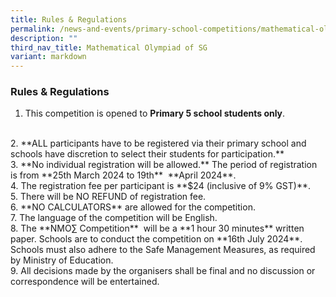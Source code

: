 ```yaml
---
title: Rules & Regulations
permalink: /news-and-events/primary-school-competitions/mathematical-olympiad-of-sg/rules-and-regulations/
description: ""
third_nav_title: Mathematical Olympiad of SG
variant: markdown
---
```

### **Rules &amp; Regulations**

1.  This competition is opened to&nbsp;**Primary 5 school students only**.  
<br>  
2.  **ALL participants have to be registered via their primary school and schools have discretion to select their students for participation.**
<br>    
3.  **No individual registration will be allowed.**&nbsp;The period of registration is from&nbsp;**25th&nbsp;March 2024 to 19th**&nbsp; **April 2024**.&nbsp;&nbsp;
<br>    
4.  The registration fee per participant is&nbsp;**$24 (inclusive of 9% GST)**.  
 <br>          
5.  There will be NO REFUND of registration fee.  
 <br> 
6.  **NO CALCULATORS**&nbsp;are allowed for the competition.  
 <br>       
7.  The language of the competition will be English.  
  <br>  
8.  The&nbsp;**NMO∑ Competition**&nbsp; will be a&nbsp;**1 hour 30 minutes**&nbsp;written paper.&nbsp;Schools are to conduct the competition on **16th&nbsp;July 2024**. Schools must also adhere to the Safe Management Measures, as required by Ministry of Education.
<br>    
9.  All decisions made by the organisers shall be final and no discussion or correspondence will be entertained.